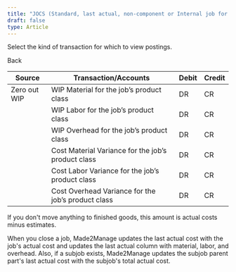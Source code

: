 ```yaml
---
title: "JOCS (Standard, last actual, non-component or Internal job for stock)"
draft: false
type: Article
---
```


Select the kind of transaction for which to view postings. 

Back

| Source         | Transaction/Accounts                               | Debit | Credit |
|----------------|----------------------------------------------------|-------|--------|
| Zero out WIP | WIP Material for the job’s product class           | DR    | CR     |
|                | WIP Labor for the job’s product class              | DR    | CR     |
|                | WIP Overhead for the job’s product class           | DR    | CR     |
|                | Cost Material Variance for the job’s product class | DR    | CR     |
|                | Cost Labor Variance for the job’s product class    | DR    | CR     |
|                | Cost Overhead Variance for the job’s product class | DR    | CR     |

 If you don't move anything to finished goods, this amount is actual costs minus estimates.

When you close a job, Made2Manage updates the last actual cost with the job's actual cost and updates the last actual column with material, labor, and overhead. Also, if a subjob exists, Made2Manage updates the subjob parent part's last actual cost with the subjob's total actual cost.